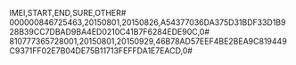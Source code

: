 IMEI,START,END,SURE,OTHER#
000000846725463,20150801,20150826,A54377036DA375D31BDF33D1B928B39CC7DBAD9BA4ED0210C41B7F6284EDE90C,0#
810777365728001,20150801,20150929,46B78AD57EEF4BE2BEA9C819449C9371FF02E7B04DE75B11713FEFFDA1E7EACD,0#
